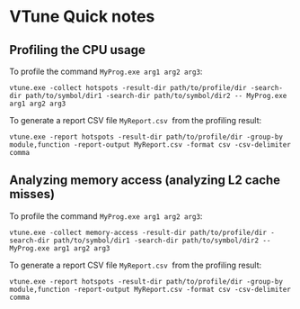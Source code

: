 # VTune Quick notes

## Profiling the CPU usage

To profile the command `MyProg.exe arg1 arg2 arg3`:

```
vtune.exe -collect hotspots -result-dir path/to/profile/dir -search-dir path/to/symbol/dir1 -search-dir path/to/symbol/dir2 -- MyProg.exe arg1 arg2 arg3
```

To generate a report CSV file `MyReport.csv`  from the profiling result:

```
vtune.exe -report hotspots -result-dir path/to/profile/dir -group-by module,function -report-output MyReport.csv -format csv -csv-delimiter comma
```

## Analyzing memory access (analyzing L2 cache misses)

To profile the command `MyProg.exe arg1 arg2 arg3`:

```
vtune.exe -collect memory-access -result-dir path/to/profile/dir -search-dir path/to/symbol/dir1 -search-dir path/to/symbol/dir2 -- MyProg.exe arg1 arg2 arg3
```

To generate a report CSV file `MyReport.csv`  from the profiling result:

```
vtune.exe -report hotspots -result-dir path/to/profile/dir -group-by module,function -report-output MyReport.csv -format csv -csv-delimiter comma
```
